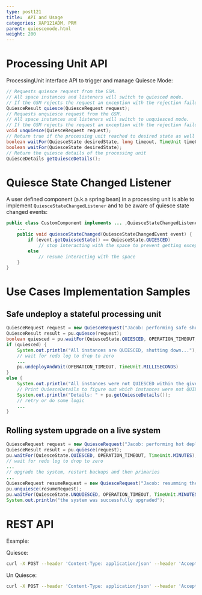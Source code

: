 ```yaml
---
type: post121
title:  API and Usage
categories: XAP121ADM, PRM
parent: quiescemode.html
weight: 200
---
```


 

# Processing Unit API

ProcessingUnit interface API to trigger and manage Quiesce Mode:

 
```java
// Requests quiesce request from the GSM.
// All space instances and listeners will switch to quiesced mode.
// If the GSM rejects the request an exception with the rejection failure will be thrown.
QuiesceResult quiesce(QuiesceRequest request);
// Requests unquiesce request from the GSM.
// All space instances and listeners will switch to unquiesced mode.
// If the GSM rejects the request an exception with the rejection failure will be thrown.
void unquiesce(QuiesceRequest request);
// Return true if the processing unit reached to desired state as well as all instances in the requested timeout, false otherwise.
boolean waitFor(QuiesceState desiredState, long timeout, TimeUnit timeUnit);
boolean waitFor(QuiesceState desiredState);
// Return the quiesce details of the processing unit
QuiesceDetails getQuiesceDetails();
```


# Quiesce State Changed Listener
A user defined component (a.k.a spring bean) in a processing unit is able to implement `QuiesceStateChangedListener` and to be aware of quiesce state changed events:

```java
public class CustomComponent implements ... ,QuiesceStateChangedListener {
    ...
    public void quiesceStateChanged(QuiesceStateChangedEvent event) {
        if (event.getQuiesceState() == QuiesceState.QUIESCED)
            // stop interacting with the space to prevent getting exceptions
        else
            // resume interacting with the space
    }
}
```

# Use Cases Implementation Samples

## Safe undeploy a stateful processing unit

```java
QuiesceRequest request = new QuiesceRequest("Jacob: performing safe shutdown in 11:33 AM");
QuiesceResult result = pu.quiesce(request);
boolean quiesced = pu.waitFor(QuiesceState.QUIESCED, OPERATION_TIMEOUT, TimeUnit.MINUTES);
if (quiesced) {
    System.out.println("All instances are QUIESCED, shutting down...");
    // wait for redo log to drop to zero
    ...
    pu.undeployAndWait(OPERATION_TIMEOUT, TimeUnit.MILLISECONDS)
}
else {
    System.out.println("All instances were not QUIESCED within the given timeout");
    // Print QuiesceDetails to figure out which instances were not QUIESCED 
    System.out.println("Details: " + pu.getQuiesceDetails());
    // retry or do some logic 
    ...
}

```

## Rolling system upgrade on a live system


```java
QuiesceRequest request = new QuiesceRequest("Jacob: performing hot deploy in 11:33 AM");
QuiesceResult result = pu.quiesce(request);
pu.waitFor(QuiesceState.QUIESCED, OPERATION_TIMEOUT, TimeUnit.MINUTES);
// wait for redo log to drop to zero
...
// upgrade the system, restart backups and then primaries
...
QuiesceRequest resumeRequest = new QuiesceRequest("Jacob: resumming the system in 12:14 AM");
pu.unquiesce(resumeRequest);
pu.waitFor(QuiesceState.UNQUIESCED, OPERATION_TIMEOUT, TimeUnit.MINUTES);
System.out.println("the system was successfully upgraded");

```


# REST API

Example:

Quiesce:

```bash
curl -X POST --header 'Content-Type: application/json' --header 'Accept: text/plain' 'http://localhost:8090/v1/deployments/myApp/quiesce'
```

Un Quiesce:

```bash
curl -X POST --header 'Content-Type: application/json' --header 'Accept: text/plain' 'http://localhost:8090/v1/deployments/myApp/unquiesce'
```

